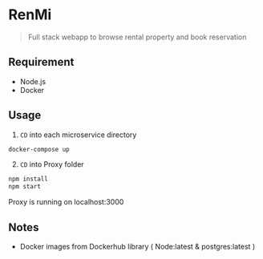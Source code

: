 # RenMi

> Full stack webapp to browse rental property and book reservation

## Requirement
- Node.js
- Docker

## Usage

1. `CD` into each microservice directory

  ```sh
  docker-compose up
  ```

 2. `CD` into Proxy folder
  ```sh
  npm install
  npm start
  ```
Proxy is running on localhost:3000

## Notes
-  Docker images from Dockerhub library  ( Node:latest & postgres:latest )